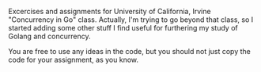 Excercises and assignments for University of California, Irvine "Concurrency in Go" class.
Actually, I'm trying to go beyond that class, so I started adding some other stuff I find useful for furthering my study of Golang and concurrency.

You are free to use any ideas in the code, but you should not just copy the code for your assignment, as you know.
